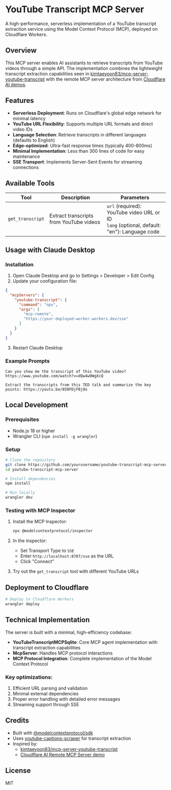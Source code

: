 # YouTube Transcript MCP Server

A high-performance, serverless implementation of a YouTube transcript extraction service using the Model Context Protocol (MCP), deployed on Cloudflare Workers.

## Overview

This MCP server enables AI assistants to retrieve transcripts from YouTube videos through a simple API. The implementation combines the lightweight transcript extraction capabilities seen in [kimtaeyoon83/mcp-server-youtube-transcript](https://github.com/kimtaeyoon83/mcp-server-youtube-transcript) with the remote MCP server architecture from [Cloudflare AI demos](https://github.com/cloudflare/ai/tree/main/demos/remote-mcp-server).

## Features

- **Serverless Deployment**: Runs on Cloudflare's global edge network for minimal latency
- **YouTube URL Flexibility**: Supports multiple URL formats and direct video IDs
- **Language Selection**: Retrieve transcripts in different languages (defaults to English)
- **Edge-optimized**: Ultra-fast response times (typically 400-800ms)
- **Minimal Implementation**: Less than 300 lines of code for easy maintenance
- **SSE Transport**: Implements Server-Sent Events for streaming connections

## Available Tools

| Tool | Description | Parameters |
|------|-------------|------------|
| `get_transcript` | Extract transcripts from YouTube videos | `url` (required): YouTube video URL or ID<br>`lang` (optional, default: "en"): Language code |

## Usage with Claude Desktop

### Installation

1. Open Claude Desktop and go to Settings > Developer > Edit Config
2. Update your configuration file:

```json
{
  "mcpServers": {
    "youtube-transcript": {
      "command": "npx",
      "args": [
        "mcp-remote",
        "https://your-deployed-worker.workers.dev/sse"
      ]
    }
  }
}
```

3. Restart Claude Desktop

### Example Prompts

```
Can you show me the transcript of this YouTube video? https://www.youtube.com/watch?v=dQw4w9WgXcQ
```

```
Extract the transcripts from this TED talk and summarize the key points: https://youtu.be/8S0FDjFBj8o
```

## Local Development

### Prerequisites

- Node.js 18 or higher
- Wrangler CLI (`npm install -g wrangler`)

### Setup

```bash
# Clone the repository
git clone https://github.com/yourusername/youtube-transcript-mcp-server.git
cd youtube-transcript-mcp-server

# Install dependencies
npm install

# Run locally
wrangler dev
```

### Testing with MCP Inspector

1. Install the MCP Inspector:
   ```bash
   npx @modelcontextprotocol/inspector
   ```

2. In the inspector:
   - Set Transport Type to `SSE`
   - Enter `http://localhost:8787/sse` as the URL
   - Click "Connect"

3. Try out the `get_transcript` tool with different YouTube URLs

## Deployment to Cloudflare

```bash
# Deploy to Cloudflare Workers
wrangler deploy
```

## Technical Implementation

The server is built with a minimal, high-efficiency codebase:

- **YouTubeTranscriptMCPSqlite**: Core MCP agent implementation with transcript extraction capabilities
- **McpServer**: Handles MCP protocol interactions
- **MCP Protocol Integration**: Complete implementation of the Model Context Protocol 

### Key optimizations:

1. Efficient URL parsing and validation
2. Minimal external dependencies
3. Proper error handling with detailed error messages
4. Streaming support through SSE

## Credits

- Built with [@modelcontextprotocol/sdk](https://github.com/modelcontextprotocol/sdk)
- Uses [youtube-captions-scraper](https://github.com/algolia/youtube-captions-scraper) for transcript extraction
- Inspired by:
  - [kimtaeyoon83/mcp-server-youtube-transcript](https://github.com/kimtaeyoon83/mcp-server-youtube-transcript)
  - [Cloudflare AI Remote MCP Server demo](https://github.com/cloudflare/ai/tree/main/demos/remote-mcp-server)

## License

MIT 